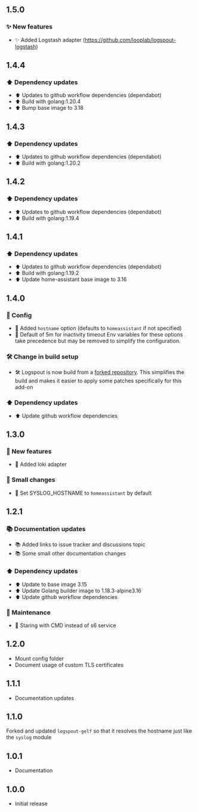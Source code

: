 <!-- https://developers.home-assistant.io/docs/add-ons/presentation#keeping-a-changelog -->

## 1.5.0

### ✨ New features
- ✨ Added Logstash adapter (https://github.com/looplab/logspout-logstash)

## 1.4.4

### ⬆️ Dependency updates
- ⬆️ Updates to github workflow dependencies (dependabot)
- ⬆️ Build with golang:1.20.4
- ⬆️ Bump base image to 3.18

## 1.4.3

### ⬆️ Dependency updates
- ⬆️ Updates to github workflow dependencies (dependabot)
- ⬆️ Build with golang:1.20.2

## 1.4.2

### ⬆️ Dependency updates
- ⬆️ Updates to github workflow dependencies (dependabot)
- ⬆️ Build with golang:1.19.4

## 1.4.1

### ⬆️ Dependency updates
 - ⬆️ Updates to github workflow dependencies (dependabot)
 - ⬆️ Build with golang:1.19.2
 - ⬆️ Update home-assistant base image to 3.16

## 1.4.0

### 🔨 Config
 - 🔨 Added `hostname` option (defaults to `homeassistant` if not specified)
 - 🔨 Default of 5m for inactivity timeout
Env variables for these options take precedence but may be removed to simplify the configuration.

### 🛠 Change in build setup
 - 🛠 Logspout is now build from a [forked repository](https://github.com/bertbaron/logspout). This simplifies the build and makes it easier to apply some patches specifically for this add-on

### ⬆️ Dependency updates
 - ⬆️ Update github workflow dependencies

## 1.3.0

### 🚀 New features
 - 🚀 Added loki adapter

### 🔨 Small changes
 - 🔨 Set SYSLOG_HOSTNAME to `homeassistant` by default

## 1.2.1

### 📚 Documentation updates
 - 📚 Added links to issue tracker and discussions topic
 - 📚 Some small other documentation changes

### ⬆️ Dependency updates
 - ⬆️ Update to base image 3.15
 - ⬆️ Update Golang builder image to 1.18.3-alpine3.16
 - ⬆️ Update github workflow dependencies

### 🧰 Maintenance
 - 🧰 Staring with CMD instead of s6 service

## 1.2.0

- Mount config folder 
- Document usage of custom TLS certificates

## 1.1.1

- Documentation updates

## 1.1.0

Forked and updated `logspout-gelf` so that it resolves the hostname just like the `syslog` module

## 1.0.1

- Documentation

## 1.0.0

- Initial release
